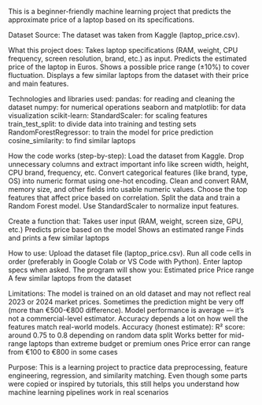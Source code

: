 This is a beginner-friendly machine learning project that predicts the approximate price of a laptop based on its specifications.

Dataset Source:
The dataset was taken from Kaggle (laptop_price.csv).

What this project does:
Takes laptop specifications (RAM, weight, CPU frequency, screen resolution, brand, etc.) as input.
Predicts the estimated price of the laptop in Euros.
Shows a possible price range (±10%) to cover fluctuation.
Displays a few similar laptops from the dataset with their price and main features.

Technologies and libraries used:
pandas: for reading and cleaning the dataset
numpy: for numerical operations
seaborn and matplotlib: for data visualization
scikit-learn:
StandardScaler: for scaling features
train_test_split: to divide data into training and testing sets
RandomForestRegressor: to train the model for price prediction
cosine_similarity: to find similar laptops

How the code works (step-by-step):
Load the dataset from Kaggle.
Drop unnecessary columns and extract important info like screen width, height, CPU brand, frequency, etc.
Convert categorical features (like brand, type, OS) into numeric format using one-hot encoding.
Clean and convert RAM, memory size, and other fields into usable numeric values.
Choose the top features that affect price based on correlation.
Split the data and train a Random Forest model.
Use StandardScaler to normalize input features.

Create a function that:
Takes user input (RAM, weight, screen size, GPU, etc.)
Predicts price based on the model
Shows an estimated range
Finds and prints a few similar laptops

How to use:
Upload the dataset file (laptop_price.csv).
Run all code cells in order (preferably in Google Colab or VS Code with Python).
Enter laptop specs when asked.
The program will show you:
Estimated price
Price range
A few similar laptops from the dataset

Limitations:
The model is trained on an old dataset and may not reflect real 2023 or 2024 market prices.
Sometimes the prediction might be very off (more than €500-€800 difference).
Model performance is average — it’s not a commercial-level estimator.
Accuracy depends a lot on how well the features match real-world models.
Accuracy (honest estimate):
R² score: around 0.75 to 0.8 depending on random data split
Works better for mid-range laptops than extreme budget or premium ones
Price error can range from €100 to €800 in some cases

Purpose:
This is a learning project to practice data preprocessing, feature engineering, regression, and similarity matching.
Even though some parts were copied or inspired by tutorials, this still helps you understand how machine learning pipelines work in real scenarios
